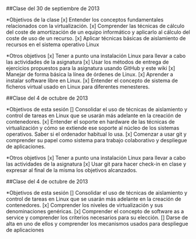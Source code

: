 ##Clase del 30 de septiembre de 2013 

*Objetivos de la clase 
[x] Entender los conceptos fundamentales relacionados con la virtualización.
[x] Comprender las técnicas de cálculo del coste de amortización de un equipo informático y aplicarlo al cálculo del coste de uso de un recurso.
[x] Aplicar técnicas básicas de aislamiento de recursos en el sistema operativo Linux

*Otros objetivos 
[x] Tener a punto una instalación Linux para llevar a cabo las actividades de la asignatura
[x] Usar los métodos de entrega de ejercicios propuestos para la asignatura usando GitHub y este wiki
[x] Manejar de forma básica la línea de órdenes de Linux.
[x] Aprender a instalar software libre en Linux. 
[x] Entender el concepto de sistema de ficheros virtual usado en Linux para diferentes menesteres.

##Clase del 4 de octubre de 2013 

*Objetivos de esta sesión 
[] Consolidar el uso de técnicas de aislamiento y control de tareas en Linux que se usarán más adelante en la creación de contenedores. 
[x] Entender el soporte en hardware de las técnicas de virtualización y cómo se extiende ese soporte al núcleo de los sistemas operativos. Saber si el ordenador habitual lo usa.
[x] Comenzar a usar git y comprender su papel como sistema para trabajo colaborativo y despliegue de aplicaciones.

*Otros objetivos 
[x] Tener a punto una instalación Linux para llevar a cabo las actividades de la asignatura
[x] Usar git para hacer check-in en clase y expresar al final de la misma los objetivos alcanzados.

##Clase del 4 de octubre de 2013

*Objetivos de esta sesión
[] Consolidar el uso de técnicas de aislamiento y control de tareas en Linux que se usarán más adelante en la creación de contenedores.
[x] Comprender los niveles de virtualización y sus denominaciones genéricas.
[x] Comprender el concepto de software as a service y comprender los criterios necesarios para su elección.
[] Darse de alta en uno de ellos y comprender los mecanismos usados para despliegue de aplicaciones

